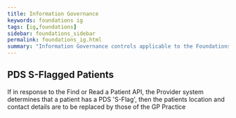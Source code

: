 ```yaml
---
title: Information Governance
keywords: foundations ig
tags: [ig,foundations]
sidebar: foundations_sidebar
permalink: foundations_ig.html
summary: "Information Governance controls applicable to the Foundations Capability Pack."
---
```


## PDS S-Flagged Patients ##

If in response to the Find or Read a Patient API, the Provider system determines that a patient has a PDS 'S-Flag', then the patients location and contact details are to be replaced by those of the GP Practice
